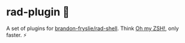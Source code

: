 # rad-plugin 🧰

A set of plugins for [brandon-fryslie/rad-shell](https://github.com/brandon-fryslie/rad-shell).
Think [Oh my ZSH!](https://ohmyz.sh), only faster. ⚡️
